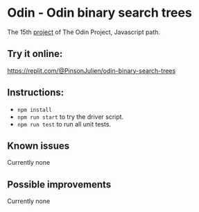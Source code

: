 # Odin - Odin binary search trees

The 15th [project](https://www.theodinproject.com/lessons/javascript-binary-search-trees) of The Odin Project, Javascript path.

## Try it online:
https://replit.com/@PinsonJulien/odin-binary-search-trees

## Instructions:
- `npm install`
- `npm run start` to try the driver script.
- `npm run test` to run all unit tests.

## Known issues
Currently none

## Possible improvements
Currently none